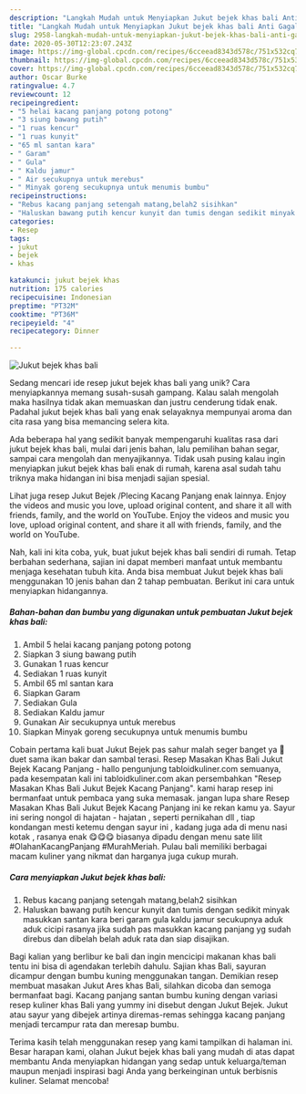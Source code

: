 ```yaml
---
description: "Langkah Mudah untuk Menyiapkan Jukut bejek khas bali Anti Gagal"
title: "Langkah Mudah untuk Menyiapkan Jukut bejek khas bali Anti Gagal"
slug: 2958-langkah-mudah-untuk-menyiapkan-jukut-bejek-khas-bali-anti-gagal
date: 2020-05-30T12:23:07.243Z
image: https://img-global.cpcdn.com/recipes/6cceead8343d578c/751x532cq70/jukut-bejek-khas-bali-foto-resep-utama.jpg
thumbnail: https://img-global.cpcdn.com/recipes/6cceead8343d578c/751x532cq70/jukut-bejek-khas-bali-foto-resep-utama.jpg
cover: https://img-global.cpcdn.com/recipes/6cceead8343d578c/751x532cq70/jukut-bejek-khas-bali-foto-resep-utama.jpg
author: Oscar Burke
ratingvalue: 4.7
reviewcount: 12
recipeingredient:
- "5 helai kacang panjang potong potong"
- "3 siung bawang putih"
- "1 ruas kencur"
- "1 ruas kunyit"
- "65 ml santan kara"
- " Garam"
- " Gula"
- " Kaldu jamur"
- " Air secukupnya untuk merebus"
- " Minyak goreng secukupnya untuk menumis bumbu"
recipeinstructions:
- "Rebus kacang panjang setengah matang,belah2 sisihkan"
- "Haluskan bawang putih kencur kunyit dan tumis dengan sedikit minyak masukkan santan kara beri garam gula kaldu jamur secukupnya aduk aduk cicipi rasanya jika sudah pas masukkan kacang panjang yg sudah direbus dan dibelah belah aduk rata dan siap disajikan."
categories:
- Resep
tags:
- jukut
- bejek
- khas

katakunci: jukut bejek khas 
nutrition: 175 calories
recipecuisine: Indonesian
preptime: "PT32M"
cooktime: "PT36M"
recipeyield: "4"
recipecategory: Dinner

---
```



![Jukut bejek khas bali](https://img-global.cpcdn.com/recipes/6cceead8343d578c/751x532cq70/jukut-bejek-khas-bali-foto-resep-utama.jpg)

Sedang mencari ide resep jukut bejek khas bali yang unik? Cara menyiapkannya memang susah-susah gampang. Kalau salah mengolah maka hasilnya tidak akan memuaskan dan justru cenderung tidak enak. Padahal jukut bejek khas bali yang enak selayaknya mempunyai aroma dan cita rasa yang bisa memancing selera kita.

Ada beberapa hal yang sedikit banyak mempengaruhi kualitas rasa dari jukut bejek khas bali, mulai dari jenis bahan, lalu pemilihan bahan segar, sampai cara mengolah dan menyajikannya. Tidak usah pusing kalau ingin menyiapkan jukut bejek khas bali enak di rumah, karena asal sudah tahu triknya maka hidangan ini bisa menjadi sajian spesial.

Lihat juga resep Jukut Bejek /Plecing Kacang Panjang enak lainnya. Enjoy the videos and music you love, upload original content, and share it all with friends, family, and the world on YouTube. Enjoy the videos and music you love, upload original content, and share it all with friends, family, and the world on YouTube.


Nah, kali ini kita coba, yuk, buat jukut bejek khas bali sendiri di rumah. Tetap berbahan sederhana, sajian ini dapat memberi manfaat untuk membantu menjaga kesehatan tubuh kita. Anda bisa membuat Jukut bejek khas bali menggunakan 10 jenis bahan dan 2 tahap pembuatan. Berikut ini cara untuk menyiapkan hidangannya.

<!--inarticleads1-->

##### Bahan-bahan dan bumbu yang digunakan untuk pembuatan Jukut bejek khas bali:

1. Ambil 5 helai kacang panjang potong potong
1. Siapkan 3 siung bawang putih
1. Gunakan 1 ruas kencur
1. Sediakan 1 ruas kunyit
1. Ambil 65 ml santan kara
1. Siapkan  Garam
1. Sediakan  Gula
1. Sediakan  Kaldu jamur
1. Gunakan  Air secukupnya untuk merebus
1. Siapkan  Minyak goreng secukupnya untuk menumis bumbu


Cobain pertama kali buat Jukut Bejek pas sahur malah seger banget ya 🤩 duet sama ikan bakar dan sambal terasi. Resep Masakan Khas Bali Jukut Bejek Kacang Panjang - hallo pengunjung tabloidkuliner.com semuanya, pada kesempatan kali ini tabloidkuliner.com akan persembahkan &#34;Resep Masakan Khas Bali Jukut Bejek Kacang Panjang&#34;. kami harap resep ini bermanfaat untuk pembaca yang suka memasak. jangan lupa share Resep Masakan Khas Bali Jukut Bejek Kacang Panjang ini ke rekan kamu ya. Sayur ini sering nongol di hajatan - hajatan , seperti pernikahan dll , tiap kondangan mesti ketemu dengan sayur ini , kadang juga ada di menu nasi kotak , rasanya enak 😋😋😋 biasanya dipadu dengan menu sate lilit #OlahanKacangPanjang #MurahMeriah. Pulau bali memiliki berbagai macam kuliner yang nikmat dan harganya juga cukup murah. 

<!--inarticleads2-->

##### Cara menyiapkan Jukut bejek khas bali:

1. Rebus kacang panjang setengah matang,belah2 sisihkan
1. Haluskan bawang putih kencur kunyit dan tumis dengan sedikit minyak masukkan santan kara beri garam gula kaldu jamur secukupnya aduk aduk cicipi rasanya jika sudah pas masukkan kacang panjang yg sudah direbus dan dibelah belah aduk rata dan siap disajikan.


Bagi kalian yang berlibur ke bali dan ingin mencicipi makanan khas bali tentu ini bisa di agendakan terlebih dahulu. Sajian khas Bali, sayuran dicampur dengan bumbu kuning menggunakan tangan. Demikian resep membuat masakan Jukut Ares khas Bali, silahkan dicoba dan semoga bermanfaat bagi. Kacang panjang santan bumbu kuning dengan variasi resep kuliner khas Bali yang yummy ini disebut dengan Jukut Bejek. Jukut atau sayur yang dibejek artinya diremas-remas sehingga kacang panjang menjadi tercampur rata dan meresap bumbu. 

Terima kasih telah menggunakan resep yang kami tampilkan di halaman ini. Besar harapan kami, olahan Jukut bejek khas bali yang mudah di atas dapat membantu Anda menyiapkan hidangan yang sedap untuk keluarga/teman maupun menjadi inspirasi bagi Anda yang berkeinginan untuk berbisnis kuliner. Selamat mencoba!

